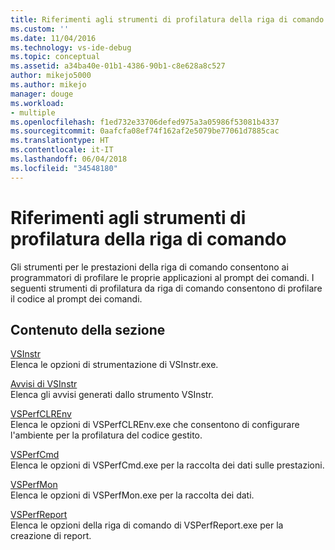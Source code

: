 ```yaml
---
title: Riferimenti agli strumenti di profilatura della riga di comando | Microsoft Docs
ms.custom: ''
ms.date: 11/04/2016
ms.technology: vs-ide-debug
ms.topic: conceptual
ms.assetid: a34ba40e-01b1-4386-90b1-c8e628a8c527
author: mikejo5000
ms.author: mikejo
manager: douge
ms.workload:
- multiple
ms.openlocfilehash: f1ed732e33706defed975a3a05986f53081b4337
ms.sourcegitcommit: 0aafcfa08ef74f162af2e5079be77061d7885cac
ms.translationtype: HT
ms.contentlocale: it-IT
ms.lasthandoff: 06/04/2018
ms.locfileid: "34548180"
---
```

# <a name="command-line-profiling-tools-reference"></a>Riferimenti agli strumenti di profilatura della riga di comando
Gli strumenti per le prestazioni della riga di comando consentono ai programmatori di profilare le proprie applicazioni al prompt dei comandi. I seguenti strumenti di profilatura da riga di comando consentono di profilare il codice al prompt dei comandi.  
  
## <a name="in-this-section"></a>Contenuto della sezione  
 [VSInstr](../profiling/vsinstr.md)  
 Elenca le opzioni di strumentazione di VSInstr.exe.  
  
 [Avvisi di VSInstr](../profiling/vsinstr-warnings.md)  
 Elenca gli avvisi generati dallo strumento VSInstr.  
  
 [VSPerfCLREnv](../profiling/vsperfclrenv.md)  
 Elenca le opzioni di VSPerfCLREnv.exe che consentono di configurare l'ambiente per la profilatura del codice gestito.  
  
 [VSPerfCmd](../profiling/vsperfcmd.md)  
 Elenca le opzioni di VSPerfCmd.exe per la raccolta dei dati sulle prestazioni.  
  
 [VSPerfMon](../profiling/vsperfmon.md)  
 Elenca le opzioni di VSPerfMon.exe per la raccolta dei dati.  
  
 [VSPerfReport](../profiling/vsperfreport.md)  
 Elenca le opzioni della riga di comando di VSPerfReport.exe per la creazione di report.
